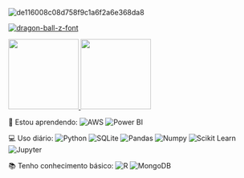 

![de116008c08d758f9c1a6f2a6e368da8](https://user-images.githubusercontent.com/89526250/131228176-e9958b57-4c05-4266-9616-a6f8f39c8261.gif)




<a href="https://fontmeme.com/dragon-ball-z-font/"><img src="https://fontmeme.com/permalink/210828/8906758efb671aaa9290343316f86e1c.png" alt="dragon-ball-z-font" border="0"></a>




  <a href="https://github.com/Gabrielasants7">
  <img height="140em" src="https://github-readme-stats.vercel.app/api?username=Gabrielasants7&show_icons=true&theme=dark&include_commits=true"/>
</a>
<a href="https://github.com/Gabrielasants7">
  <img height="140em" src="https://github-readme-stats.vercel.app/api/top-langs/?username=Gabrielasants7&layout=compact&langs_count=8&theme=dark"/>
</a>


 🌱 Estou aprendendo:
 ![AWS](https://img.shields.io/badge/-AWS-black?style=flat-square&logo=Amazon-AWS)
![Power BI](https://img.shields.io/badge/-Power%20BI-black?style=plastic&logo=Power-BI)



💻 Uso diário:
 ![Python](https://img.shields.io/badge/-Python-black?style=flat-square&logo=Python)
 ![SQLite](https://img.shields.io/badge/-SQLite-black?style=flat-square&logo=PostgreSQL) 
 ![Pandas](https://img.shields.io/badge/-Pandas-black?style=flat-square&logo=Pandas)
 ![Numpy](https://img.shields.io/badge/-Numpy-black?style=flat-square&logo=Numpy)
 ![Scikit Learn](https://img.shields.io/badge/-Scikit%20Learn-black?style=flat-square&logo=scikit-learn)
 ![Jupyter](https://img.shields.io/badge/-Jupyter-black?style=flat-square&logo=Jupyter)



📚 Tenho conhecimento básico:
 ![R](https://img.shields.io/badge/-R-black?style=flat-square&logo=R)
 ![MongoDB](https://img.shields.io/badge/-MongoDB-black?style=plastic&logo=Mongodb)
 



